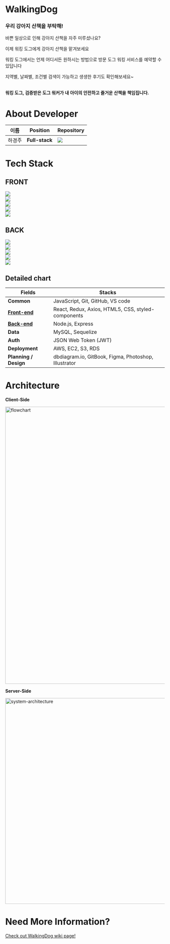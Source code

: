 # WalkingDog

### **우리 강아지 산책을 부탁해!**

바쁜 일상으로 인해 강아지 산책을 자주 미루셨나요?

이제 워킹 도그에게 강아지 산책을 맡겨보세요

워킹 도그에서는 언제 어디서든 원하시는 방법으로 방문 도그 워킹 서비스를 예약할 수 있답니다

지역별, 날짜별, 조건별 검색이 가능하고 생생한 후기도 확인해보세요~
<br/><br/>

**워킹 도그, 검증받은 도그 워커가 내 아이의 안전하고 즐거운 산책을 책임집니다.**

# About Developer

|  이름  | Position | Repository |
| ----- |-------------- | ---------------------------- |
| 하경주 | **Full-stack** | [<img src="https://img.shields.io/badge/Github-TTurbo0824-181717?style=for-the-badge&logo=GitHub/">](https://github.com/TTurbo0824) |

# Tech Stack
## FRONT

![](https://img.shields.io/badge/FRONT-REACT-9cf?style=for-the-badge&logo=react)  
![](https://img.shields.io/badge/FRONT-REACT_HOOKS-9cf?style=for-the-badge&logo=react)  
![](https://img.shields.io/badge/FRONT-REACT_ROUTER-CA4245?style=for-the-badge&logo=react-router)  
![](https://img.shields.io/badge/FRONT-REDUX-764ABC?style=for-the-badge&logo=redux)  
![](https://img.shields.io/badge/FRONT-styled_components-DB7093?style=for-the-badge&logo=styled-components)  

## BACK
![](https://img.shields.io/badge/BACK-Node.js-6DA55F?style=for-the-badge&logo=node.js)  
![](https://img.shields.io/badge/BACK-Express.js-%23404d59.svg?style=for-the-badge&logo=express)  
![](https://img.shields.io/badge/BACK-MySQL-4479A1?style=for-the-badge&logo=mysql)  
![](https://img.shields.io/badge/BACK-Sequelize-258FFA?style=for-the-badge&logo=sequelize)    
![](https://img.shields.io/badge/BACK-JWT-000000?style=for-the-badge&logo=json-web-tokens) 

## Detailed chart
| Fields     | Stacks                     |
| ---------- | -------------------------- |
| **Common** | JavaScript, Git, GitHub, VS code |
| [**Front-end**](https://github.com/TTurbo0824/WalkingDog/tree/master/client) | React, Redux, Axios, HTML5, CSS, styled-components |
| [**Back-end**](https://github.com/TTurbo0824/WalkingDog/tree/master/server)  | Node.js, Express |
| **Data**   | MySQL, Sequelize |
| **Auth**   | JSON Web Token (JWT) |
| **Deployment** | AWS, EC2, S3, RDS |
| **Planning / Design** | dbdiagram.io, GitBook, Figma, Photoshop, Illustrator |


# Architecture
**Client-Side**

<img width="875" alt="flowchart" src="https://user-images.githubusercontent.com/29108753/138832265-6322bf08-4d57-4a51-b0c5-323e6c848e0d.png">

**Server-Side**

<img width="650" alt="system-architecture" src="https://user-images.githubusercontent.com/29108753/138545085-bf628f00-d8f7-4a6c-9497-23eedb65abe9.png">

# Need More Information?
[Check out WalkingDog wiki page!](https://github.com/TTurbo0824/WalkingDog/wiki)
